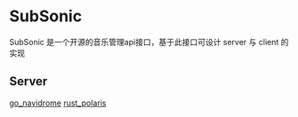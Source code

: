 # SubSonic

SubSonic 是一个开源的音乐管理api接口，基于此接口可设计 server 与 client 的实现


## Server

[go_navidrome](https://github.com/navidrome/navidrome)
[rust_polaris](https://github.com/agersant/polaris)